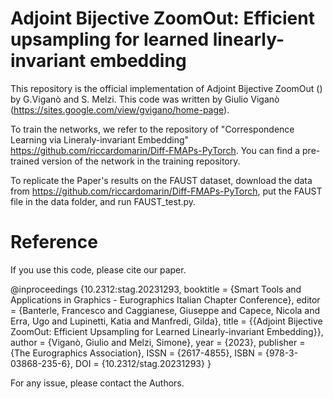 # Adjoint Bijective ZoomOut: Efficient upsampling for learned linearly-invariant embedding
This repository is the official implementation of Adjoint Bijective ZoomOut () by G.Viganò and S. Melzi.
This code was written by Giulio Viganò (https://sites.google.com/view/gvigano/home-page).

To train the networks, we refer to the repository of "Correspondence Learning via Lineraly-invariant Embedding" https://github.com/riccardomarin/Diff-FMAPs-PyTorch.
You can find a pre-trained version of the network in the training repository.

To replicate the Paper's results on the FAUST dataset, download the data from https://github.com/riccardomarin/Diff-FMAPs-PyTorch, put the FAUST file in the data folder, and run FAUST_test.py.

# Reference
If you use this code, please cite our paper.

@inproceedings {10.2312:stag.20231293,
booktitle = {Smart Tools and Applications in Graphics - Eurographics Italian Chapter Conference},
editor = {Banterle, Francesco and Caggianese, Giuseppe and Capece, Nicola and Erra, Ugo and Lupinetti, Katia and Manfredi, Gilda},
title = {{Adjoint Bijective ZoomOut: Efficient Upsampling for Learned Linearly-invariant Embedding}},
author = {Viganò, Giulio and Melzi, Simone},
year = {2023},
publisher = {The Eurographics Association},
ISSN = {2617-4855},
ISBN = {978-3-03868-235-6},
DOI = {10.2312/stag.20231293}
}

For any issue, please contact the Authors. 
